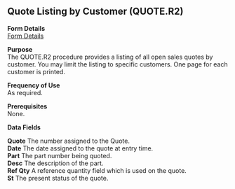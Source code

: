 ##  Quote Listing by Customer (QUOTE.R2)

<PageHeader />

**Form Details**  
[ Form Details ](QUOTE-R2-1/README.md)   

**Purpose**  
The QUOTE.R2 procedure provides a listing of all open sales quotes by
customer. You may limit the listing to specific customers. One page for each
customer is printed.

**Frequency of Use**  
As required.

**Prerequisites**  
None.

**Data Fields**

**Quote** The number assigned to the Quote.  
**Date** The date assigned to the quote at entry time.  
**Part** The part number being quoted.  
**Desc** The description of the part.  
**Ref Qty** A reference quantity field which is used on the quote.  
**St** The present status of the quote.  
  
<badge text= "Version 8.10.57" vertical="middle" />

<PageFooter />